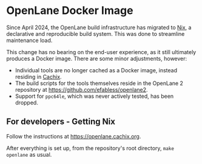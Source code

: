 # OpenLane Docker Image

Since April 2024, the OpenLane build infrastructure has migrated to
[Nix](https://nixos.org), a declarative and reproducible build system. This was
done to streamline maintenance load.

This change has no bearing on the end-user experience, as it still
ultimately produces a Docker image. There are some minor adjustments, however:

* Individual tools are no longer cached as a Docker image, instead residing in
  [Cachix](https://cachix.org).
* The build scripts for the tools themselves reside in the OpenLane 2 repository
  at <https://github.com/efabless/openlane2>.
* Support for `ppc64le`, which was never actively tested, has been dropped.

## For developers - Getting Nix

Follow the instructions at <https://openlane.cachix.org>.

After everything is set up, from the repository's root directory, `make openlane`
as usual.

